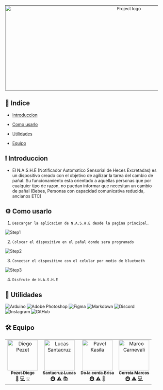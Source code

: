 <p align="center">
  <a href="" rel="noopener">
 <img width=800px height=280px src="https://imgur.com/3Oe17xB.png" alt="Project logo"></a>
</p>


## 📝 Indice

- [Introduccion](#about)

- [Como usarlo](#getting_started)

- [Utilidades](#built_using)

- [Equipo](#authors)





## ❕ Introduccion <a name = "about"></a>
- El N.A.S.H.E (Notificador Automatico Sensorial de Heces Excretadas) es un dispositivo creado con el objetivo de agilizar la tarea del cambio de pañal. Su funcionamiento esta orientado a aquellas personas que por cualquier tipo de razon, no puedan informar que necesitan un cambio de pañal (Bebes, Personas con capacidad comunicativa reducida, ancianos ETC)

## ⚙ Como usarlo <a name = "getting_started"></a>

1. `Descargar la aplicacion de N.A.S.H.E desde la pagina principal.`

  ![Step1](https://imgur.com/uBzuM8a.png)

2. `Colocar el dispositivo en el pañal donde sera programado`

  ![Step2](https://imgur.com/OUc77RZ.png)

3. `Conectar el dispositivo con el celular por medio de bluetooth`

  ![Step3](https://imgur.com/BW6F3iQ.png)

4. `Disfrute de N.A.S.H.E`


## 🔨 Utilidades <a name = "built_using"></a>
 ![Arduino](https://img.shields.io/badge/-Arduino-00979D?style=for-the-badge&logo=Arduino&logoColor=white)
 ![Adobe Photoshop](https://img.shields.io/badge/adobe%20photoshop-%2331A8FF.svg?style=for-the-badge&logo=adobe%20photoshop&logoColor=white)
 ![Figma](https://img.shields.io/badge/figma-%23F24E1E.svg?style=for-the-badge&logo=figma&logoColor=white)
 ![Markdown](https://img.shields.io/badge/markdown-%23000000.svg?style=for-the-badge&logo=markdown&logoColor=white)
 ![Discord](https://img.shields.io/badge/Nashe-%237289DA.svg?style=for-the-badge&logo=discord&logoColor=white)
 ![Instagram](https://img.shields.io/badge/Instagram-%23E4405F.svg?style=for-the-badge&logo=Instagram&logoColor=white)
 ![GitHub](https://img.shields.io/badge/github-%23121011.svg?style=for-the-badge&logo=github&logoColor=white)

## 🛠 Equipo <a name = "authors"></a>

<table>
  <tbody>
    <tr>
      <td align="center"><a href="https://github.com/diegohpezet"><img src="https://avatars.githubusercontent.com/u/74683374?v=4?s=100" width="100px;" alt="Diego Pezet"/><br /><sub><b>Pezet Diego</b></sub></a><br/><a href=asd title="Diseño">🎨</a>  <a href=asd title="Programacion">💻</a> <a href=asd title="Idea Inicial">💡</a></td>
      <td align="center"><a href="https://github.com/lincNx"><img src="https://avatars.githubusercontent.com/u/56304084?v=4?s=100" width="100px;" alt="Lucas Santacruz"/><br /><sub><b>Santacruz Lucas</b></sub></a><br /><a href="#infra-lukepistrol" title="Infraestructura (Hosting, Herramientas, etc)">🚇</a> <a href="https://github.com/CodeEditApp/CodeEdit/commits?author=lukepistrol" title="Tests">⚠️</a> <a href="https://github.com/CodeEditApp/CodeEdit/commits?author=lukepistrol" title="Documentacion">📚</a></td>  
      <td align="center"><a href="https://github.com/Brisa-dlC"><img src="https://avatars.githubusercontent.com/u/101837577?v=4?s=100" width="100px;" alt="Pavel Kasila"/><br /><sub><b>De la cerda Brisa</b></sub></a><br /><a href="#infra-pkasila" title="Infraestructura (Hosting, Herramientas, etc)">🚇</a> <a href="https://github.com/CodeEditApp/CodeEdit/commits?author=pkasila" title="Tests">⚠️</a> <a href="https://github.com/CodeEditApp/CodeEdit/commits?author=pkasila" title="Diseño">🎨</a></td> 
      <td align="center"><a href="https://github.com/Elmuri"><img src="https://avatars.githubusercontent.com/u/101751763?v=4?s=100" width="100px;" alt="Marco Carnevali"/><br /><sub><b>Correia Marcos</b></sub></a><br /><a href="#infra-MarcoCarnevali" title="Infraestructura (Hosting, Herramientas, etc)">🚇</a> <a href="https://github.com/CodeEditApp/CodeEdit/commits?author=MarcoCarnevali" title="Tests">⚠️</a> <a href="https://github.com/CodeEditApp/CodeEdit/commits?author=MarcoCarnevali" title="Programacion">💻</a></td>     
    </tr>
  </tbody>
</table>
